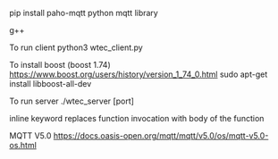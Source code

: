 pip install paho-mqtt
    python mqtt library

g++

To run client
    python3 wtec_client.py

To install boost (boost 1.74)
    https://www.boost.org/users/history/version_1_74_0.html
    sudo apt-get install libboost-all-dev


To run server
    ./wtec_server [port]


inline keyword
    replaces function invocation with body of the function

MQTT V5.0
    https://docs.oasis-open.org/mqtt/mqtt/v5.0/os/mqtt-v5.0-os.html

